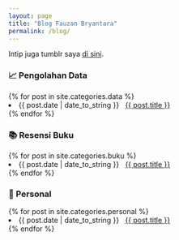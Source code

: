 ```yaml
---
layout: page
title: "Blog Fauzan Bryantara"
permalink: /blog/
---
```

Intip juga tumblr saya [di sini](https://bryantara.tumblr.com).
<h3>📈 Pengolahan Data</h3>
{% for post in site.categories.data %}
 <li><span>{{ post.date | date_to_string }}</span> &nbsp; <a href="{{ post.url }}">{{ post.title }}</a></li>
{% endfor %}

<h3>📚 Resensi Buku</h3>
{% for post in site.categories.buku %}
 <li><span>{{ post.date | date_to_string }}</span> &nbsp; <a href="{{ post.url }}">{{ post.title }}</a></li>
{% endfor %}

<h3>💬 Personal</h3>
{% for post in site.categories.personal %}
 <li><span>{{ post.date | date_to_string }}</span> &nbsp; <a href="{{ post.url }}">{{ post.title }}</a></li>
{% endfor %}
